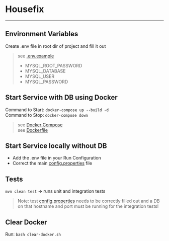 # Housefix

___

## Environment Variables
Create .env file in root dir of project and fill it out
> see [.env.example](./.env.example)
> - MYSQL_ROOT_PASSWORD
> - MYSQL_DATABASE
> - MYSQL_USER
> - MYSQL_PASSWORD

## Start Service with DB using Docker
Command to Start: `docker-compose up --build -d`\
Command to Stop: `docker-compose down`
> see [Docker Compose](./docker-compose.yml)\
> see [Dockerfile](./Dockerfile)

## Start Service locally without DB
- Add the .env file in your Run Configuration
- Correct the main [config.properties](src/main/resources/config.properties) file

## Tests
`mvn clean test` -> runs unit and integration tests
> Note: test [config.properties](src/test/resources/config.properties) needs to be correctly filled out and a DB on that hostname and port must be running for the integration tests!

## Clear Docker
Run: `bash clear-docker.sh`
